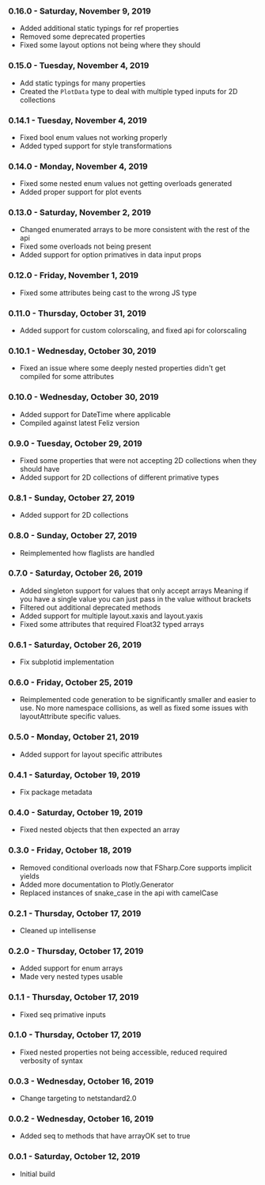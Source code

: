 ### 0.16.0 - Saturday, November 9, 2019
* Added additional static typings for ref properties
* Removed some deprecated properties
* Fixed some layout options not being where they should

### 0.15.0 - Tuesday, November 4, 2019
* Add static typings for many properties
* Created the `PlotData` type to deal with multiple typed inputs for 2D collections

### 0.14.1 - Tuesday, November 4, 2019
* Fixed bool enum values not working properly
* Added typed support for style transformations

### 0.14.0 - Monday, November 4, 2019
* Fixed some nested enum values not getting overloads generated
* Added proper support for plot events

### 0.13.0 - Saturday, November 2, 2019
* Changed enumerated arrays to be more consistent with the rest of the api
* Fixed some overloads not being present
* Added support for option primatives in data input props

### 0.12.0 - Friday, November 1, 2019
* Fixed some attributes being cast to the wrong JS type

### 0.11.0 - Thursday, October 31, 2019
* Added support for custom colorscaling, and fixed api for colorscaling

### 0.10.1 - Wednesday, October 30, 2019
* Fixed an issue where some deeply nested properties didn't get compiled for some attributes

### 0.10.0 - Wednesday, October 30, 2019
* Added support for DateTime where applicable
* Compiled against latest Feliz version

### 0.9.0 - Tuesday, October 29, 2019
* Fixed some properties that were not accepting 2D collections when they should have
* Added support for 2D collections of different primative types

### 0.8.1 - Sunday, October 27, 2019
* Added support for 2D collections

### 0.8.0 - Sunday, October 27, 2019
* Reimplemented how flaglists are handled

### 0.7.0 - Saturday, October 26, 2019
* Added singleton support for values that only accept arrays
  Meaning if you have a single value you can just pass in the value without brackets
* Filtered out additional deprecated methods
* Added support for multiple layout.xaxis and layout.yaxis
* Fixed some attributes that required Float32 typed arrays

### 0.6.1 - Saturday, October 26, 2019
* Fix subplotid implementation

### 0.6.0 - Friday, October 25, 2019
* Reimplemented code generation to be significantly smaller and easier to use. 
  No more namespace collisions, as well as fixed some issues with layoutAttribute specific values.

### 0.5.0 - Monday, October 21, 2019
* Added support for layout specific attributes

### 0.4.1 - Saturday, October 19, 2019
* Fix package metadata

### 0.4.0 - Saturday, October 19, 2019
* Fixed nested objects that then expected an array

### 0.3.0 - Friday, October 18, 2019
* Removed conditional overloads now that FSharp.Core supports implicit yields
* Added more documentation to Plotly.Generator
* Replaced instances of snake_case in the api with camelCase

### 0.2.1 - Thursday, October 17, 2019
* Cleaned up intellisense

### 0.2.0 - Thursday, October 17, 2019
* Added support for enum arrays
* Made very nested types usable

### 0.1.1 - Thursday, October 17, 2019
* Fixed seq primative inputs

### 0.1.0 - Thursday, October 17, 2019
* Fixed nested properties not being accessible, reduced required verbosity of syntax

### 0.0.3 - Wednesday, October 16, 2019
* Change targeting to netstandard2.0

### 0.0.2 - Wednesday, October 16, 2019
* Added seq to methods that have arrayOK set to true

### 0.0.1 - Saturday, October 12, 2019
* Initial build
